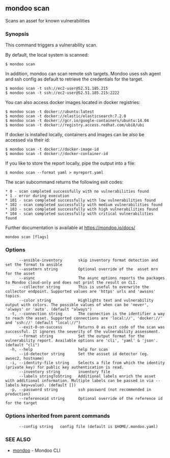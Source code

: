 ## mondoo scan

Scans an asset for known vulnerabilities

### Synopsis


This command triggers a vulnerability scan.

By default, the local system is scanned:

    $ mondoo scan

In addition, mondoo can scan remote ssh targets. Mondoo uses ssh agent and ssh 
config as default to retrieve the credentials for the target.

    $ mondoo scan -t ssh://ec2-user@52.51.185.215
    $ mondoo scan -t ssh://ec2-user@52.51.185.215:2222

You can also access docker images located in docker registries:

    $ mondoo scan -t docker://ubuntu:latest
    $ mondoo scan -t docker://elastic/elasticsearch:7.2.0
    $ mondoo scan -t docker://gcr.io/google-containers/ubuntu:14.04
    $ mondoo scan -t docker://registry.access.redhat.com/ubi8/ubi

If docker is installed locally, containers and images can be also
be accessed via their id:

    $ mondoo scan -t docker://docker-image-id
    $ mondoo scan -t docker://docker-container-id

If you like to store the report locally, pipe the output into a file:

    $ mondoo scan --format yaml > myreport.yaml
		
The scan subcommand returns the following exit codes:

    * 0 - scan completed successfully with no vulnerabilities found
    * 1 - error during execution
    * 101 - scan completed successfully with low vulnerabilities found
    * 102 - scan completed successfully with medium vulnerabilities found
    * 103 - scan completed successfully with high vulnerabilities found
    * 104 - scan completed successfully with critical vulnerabilities found

Further documentation is available at https://mondoo.io/docs/
	

```
mondoo scan [flags]
```

### Options

```
      --ansible-inventory       skip inventory format detection and set the format to ansible
      --assetmrn string         Optional override of the  asset mrn for the asset
      --async                   The async options reports the packages to Mondoo cloud-only and does not print the result on CLI. 
      --collector string        This is useful to overwrite the collector endpoint. Supported values are 'https' urls and 'awssns' topics.
      --color string            Highlights text and vulnerability output with colors. The possible values of when can be 'never', 'always' or 'auto'. (default "always")
  -t, --connection string       The connection is the identifier a way to reach the asset. Supported connections are 'local://', 'docker://' and 'ssh://' (default "local://")
      --exit-0-on-success       Returns 0 as exit code of the scan was successful. It ignores the severity of the vulnerability assessment.
      --format string           Set the output format for the vulnerability report. Available options are 'cli', 'yaml' & 'json'. (default "cli")
  -h, --help                    help for scan
      --id-detector string      Set the assset id detector (eg. awsec2, hostname)
  -i, --identity-file string    Selects a file from which the identity (private key) for public key authentication is read.
      --inventory string        inventory file
      --labels stringToString   Additional labels enrich the asset with additional information. Multiple labels can be passed in via --labels key=value). (default [])
  -p, --password string         ssh password (not recommended in production)
      --referenceid string      Optional override of the reference id for the target
```

### Options inherited from parent commands

```
      --config string   config file (default is $HOME/.mondoo.yaml)
```

### SEE ALSO

* [mondoo](mondoo.md)	 - Mondoo CLI

